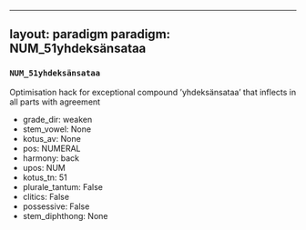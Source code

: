 
---
layout: paradigm
paradigm: NUM_51yhdeksänsataa
---
### ` NUM_51yhdeksänsataa `

Optimisation hack for exceptional compound ’yhdeksänsataa’ that inflects in all parts with agreement
* grade_dir: weaken
* stem_vowel: None
* kotus_av: None
* pos: NUMERAL
* harmony: back
* upos: NUM
* kotus_tn: 51
* plurale_tantum: False
* clitics: False
* possessive: False
* stem_diphthong: None
